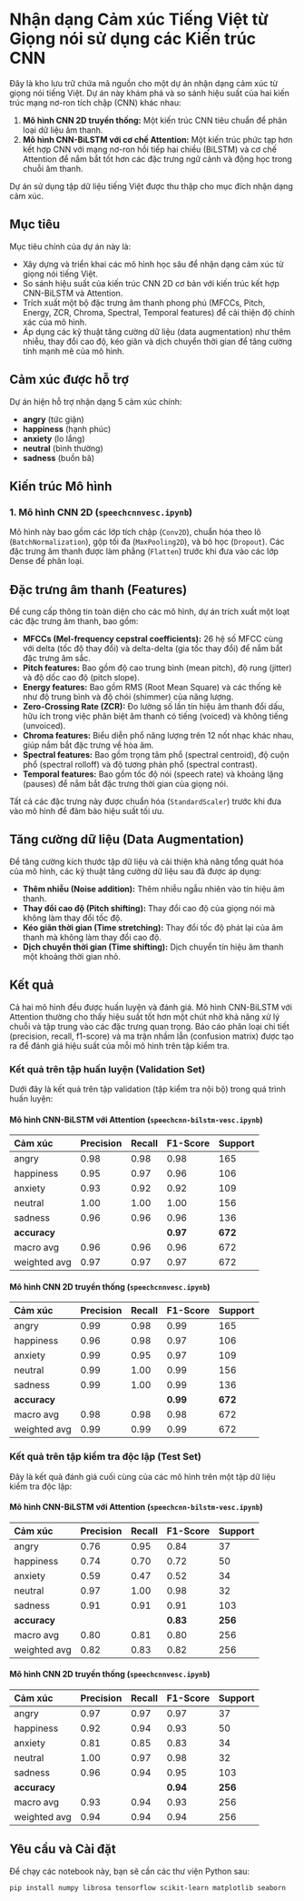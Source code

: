 # Nhận dạng Cảm xúc Tiếng Việt từ Giọng nói sử dụng các Kiến trúc CNN

Đây là kho lưu trữ chứa mã nguồn cho một dự án nhận dạng cảm xúc từ giọng nói tiếng Việt. Dự án này khám phá và so sánh hiệu suất của hai kiến trúc mạng nơ-ron tích chập (CNN) khác nhau:

1.  **Mô hình CNN 2D truyền thống:** Một kiến trúc CNN tiêu chuẩn để phân loại dữ liệu âm thanh.
2.  **Mô hình CNN-BiLSTM với cơ chế Attention:** Một kiến trúc phức tạp hơn kết hợp CNN với mạng nơ-ron hồi tiếp hai chiều (BiLSTM) và cơ chế Attention để nắm bắt tốt hơn các đặc trưng ngữ cảnh và động học trong chuỗi âm thanh.

Dự án sử dụng tập dữ liệu tiếng Việt được thu thập cho mục đích nhận dạng cảm xúc.

## Mục tiêu

Mục tiêu chính của dự án này là:

* Xây dựng và triển khai các mô hình học sâu để nhận dạng cảm xúc từ giọng nói tiếng Việt.
* So sánh hiệu suất của kiến trúc CNN 2D cơ bản với kiến trúc kết hợp CNN-BiLSTM và Attention.
* Trích xuất một bộ đặc trưng âm thanh phong phú (MFCCs, Pitch, Energy, ZCR, Chroma, Spectral, Temporal features) để cải thiện độ chính xác của mô hình.
* Áp dụng các kỹ thuật tăng cường dữ liệu (data augmentation) như thêm nhiễu, thay đổi cao độ, kéo giãn và dịch chuyển thời gian để tăng cường tính mạnh mẽ của mô hình.

## Cảm xúc được hỗ trợ

Dự án hiện hỗ trợ nhận dạng 5 cảm xúc chính:

* **angry** (tức giận)
* **happiness** (hạnh phúc)
* **anxiety** (lo lắng)
* **neutral** (bình thường)
* **sadness** (buồn bã)

## Kiến trúc Mô hình

### 1. Mô hình CNN 2D (`speechcnnvesc.ipynb`)

Mô hình này bao gồm các lớp tích chập (`Conv2D`), chuẩn hóa theo lô (`BatchNormalization`), gộp tối đa (`MaxPooling2D`), và bỏ học (`Dropout`). Các đặc trưng âm thanh được làm phẳng (`Flatten`) trước khi đưa vào các lớp Dense để phân loại.

## Đặc trưng âm thanh (Features)

Để cung cấp thông tin toàn diện cho các mô hình, dự án trích xuất một loạt các đặc trưng âm thanh, bao gồm:

* **MFCCs (Mel-frequency cepstral coefficients):** 26 hệ số MFCC cùng với delta (tốc độ thay đổi) và delta-delta (gia tốc thay đổi) để nắm bắt đặc trưng âm sắc.
* **Pitch features:** Bao gồm độ cao trung bình (mean pitch), độ rung (jitter) và độ dốc cao độ (pitch slope).
* **Energy features:** Bao gồm RMS (Root Mean Square) và các thống kê như độ trung bình và độ chói (shimmer) của năng lượng.
* **Zero-Crossing Rate (ZCR):** Đo lường số lần tín hiệu âm thanh đổi dấu, hữu ích trong việc phân biệt âm thanh có tiếng (voiced) và không tiếng (unvoiced).
* **Chroma features:** Biểu diễn phổ năng lượng trên 12 nốt nhạc khác nhau, giúp nắm bắt đặc trưng về hòa âm.
* **Spectral features:** Bao gồm trọng tâm phổ (spectral centroid), độ cuộn phổ (spectral rolloff) và độ tương phản phổ (spectral contrast).
* **Temporal features:** Bao gồm tốc độ nói (speech rate) và khoảng lặng (pauses) để nắm bắt đặc trưng thời gian của giọng nói.

Tất cả các đặc trưng này được chuẩn hóa (`StandardScaler`) trước khi đưa vào mô hình để đảm bảo hiệu suất tối ưu.

## Tăng cường dữ liệu (Data Augmentation)

Để tăng cường kích thước tập dữ liệu và cải thiện khả năng tổng quát hóa của mô hình, các kỹ thuật tăng cường dữ liệu sau đã được áp dụng:

* **Thêm nhiễu (Noise addition):** Thêm nhiễu ngẫu nhiên vào tín hiệu âm thanh.
* **Thay đổi cao độ (Pitch shifting):** Thay đổi cao độ của giọng nói mà không làm thay đổi tốc độ.
* **Kéo giãn thời gian (Time stretching):** Thay đổi tốc độ phát lại của âm thanh mà không làm thay đổi cao độ.
* **Dịch chuyển thời gian (Time shifting):** Dịch chuyển tín hiệu âm thanh một khoảng thời gian nhỏ.

## Kết quả

Cả hai mô hình đều được huấn luyện và đánh giá. Mô hình CNN-BiLSTM với Attention thường cho thấy hiệu suất tốt hơn một chút nhờ khả năng xử lý chuỗi và tập trung vào các đặc trưng quan trọng. Báo cáo phân loại chi tiết (precision, recall, f1-score) và ma trận nhầm lẫn (confusion matrix) được tạo ra để đánh giá hiệu suất của mỗi mô hình trên tập kiểm tra.

### Kết quả trên tập huấn luyện (Validation Set)

Dưới đây là kết quả trên tập validation (tập kiểm tra nội bộ) trong quá trình huấn luyện:

#### Mô hình CNN-BiLSTM với Attention (`speechcnn-bilstm-vesc.ipynb`)
| Cảm xúc   | Precision | Recall | F1-Score | Support |
| :-------- | :-------- | :----- | :------- | :------ |
| angry     | 0.98      | 0.98   | 0.98     | 165     |
| happiness | 0.95      | 0.97   | 0.96     | 106     |
| anxiety   | 0.93      | 0.92   | 0.92     | 109     |
| neutral   | 1.00      | 1.00   | 1.00     | 156     |
| sadness   | 0.96      | 0.96   | 0.96     | 136     |
| **accuracy** |           |        | **0.97** | **672** |
| macro avg | 0.96      | 0.96   | 0.96     | 672     |
| weighted avg | 0.97      | 0.97   | 0.97     | 672     |


#### Mô hình CNN 2D truyền thống (`speechcnnvesc.ipynb`)
| Cảm xúc   | Precision | Recall | F1-Score | Support |
| :-------- | :-------- | :----- | :------- | :------ |
| angry     | 0.99      | 0.98   | 0.99     | 165     |
| happiness | 0.96      | 0.98   | 0.97     | 106     |
| anxiety   | 0.99      | 0.95   | 0.97     | 109     |
| neutral   | 0.99      | 1.00   | 0.99     | 156     |
| sadness   | 0.99      | 1.00   | 0.99     | 136     |
| **accuracy** |           |        | **0.99** | **672** |
| macro avg | 0.98      | 0.98   | 0.98     | 672     |
| weighted avg | 0.99      | 0.99   | 0.99     | 672     |


### Kết quả trên tập kiểm tra độc lập (Test Set)

Đây là kết quả đánh giá cuối cùng của các mô hình trên một tập dữ liệu kiểm tra độc lập:

#### Mô hình CNN-BiLSTM với Attention (`speechcnn-bilstm-vesc.ipynb`)
| Cảm xúc   | Precision | Recall | F1-Score | Support |
| :-------- | :-------- | :----- | :------- | :------ |
| angry     | 0.76      | 0.95   | 0.84     | 37      |
| happiness | 0.74      | 0.70   | 0.72     | 50      |
| anxiety   | 0.59      | 0.47   | 0.52     | 34      |
| neutral   | 0.97      | 1.00   | 0.98     | 32      |
| sadness   | 0.91      | 0.91   | 0.91     | 103     |
| **accuracy** |           |        | **0.83** | **256** |
| macro avg | 0.80      | 0.81   | 0.80     | 256     |
| weighted avg | 0.82      | 0.83   | 0.82     | 256     |


#### Mô hình CNN 2D truyền thống (`speechcnnvesc.ipynb`)
| Cảm xúc   | Precision | Recall | F1-Score | Support |
| :-------- | :-------- | :----- | :------- | :------ |
| angry     | 0.97      | 0.97   | 0.97     | 37      |
| happiness | 0.92      | 0.94   | 0.93     | 50      |
| anxiety   | 0.81      | 0.85   | 0.83     | 34      |
| neutral   | 1.00      | 0.97   | 0.98     | 32      |
| sadness   | 0.96      | 0.94   | 0.95     | 103     |
| **accuracy** |           |        | **0.94** | **256** |
| macro avg | 0.93      | 0.94   | 0.93     | 256     |
| weighted avg | 0.94      | 0.94   | 0.94     | 256     |


## Yêu cầu và Cài đặt

Để chạy các notebook này, bạn sẽ cần các thư viện Python sau:

```bash
pip install numpy librosa tensorflow scikit-learn matplotlib seaborn

